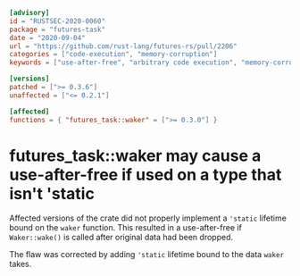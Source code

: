 ```toml
[advisory]
id = "RUSTSEC-2020-0060"
package = "futures-task"
date = "2020-09-04"
url = "https://github.com/rust-lang/futures-rs/pull/2206"
categories = ["code-execution", "memory-corruption"]
keywords = ["use-after-free", "arbitrary code execution", "memory-corruption", "memory-management"]

[versions]
patched = [">= 0.3.6"]
unaffected = ["<= 0.2.1"]

[affected]
functions = { "futures_task::waker" = [">= 0.3.0"] }
```

# futures_task::waker may cause a use-after-free if used on a type that isn't 'static

Affected versions of the crate did not properly implement a `'static` lifetime bound on the `waker` function.
This resulted in a use-after-free if `Waker::wake()` is called after original data had been dropped.

The flaw was corrected by adding `'static` lifetime bound to the data `waker` takes.
